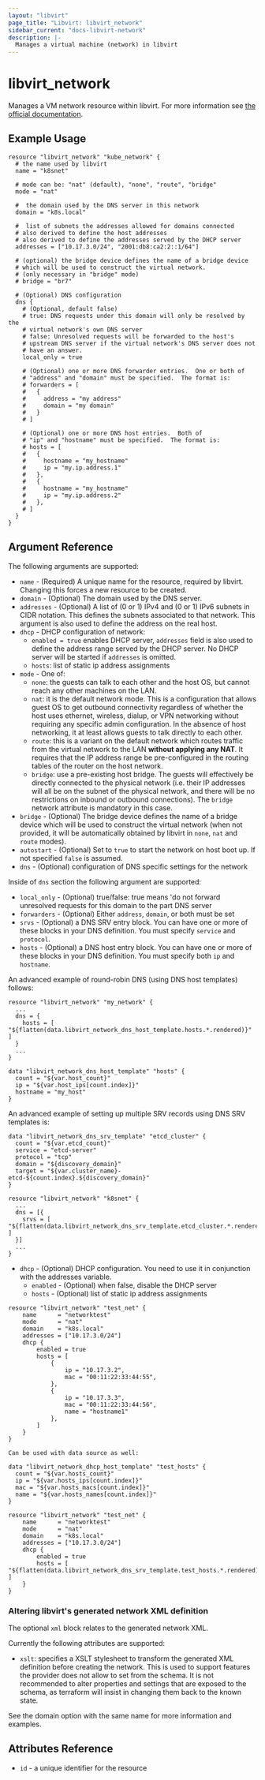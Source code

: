 ```yaml
---
layout: "libvirt"
page_title: "Libvirt: libvirt_network"
sidebar_current: "docs-libvirt-network"
description: |-
  Manages a virtual machine (network) in libvirt
---
```


# libvirt\_network

Manages a VM network resource within libvirt. For more information see
[the official documentation](https://libvirt.org/formatnetwork.html).

## Example Usage

```hcl
resource "libvirt_network" "kube_network" {
  # the name used by libvirt
  name = "k8snet"

  # mode can be: "nat" (default), "none", "route", "bridge"
  mode = "nat"

  #  the domain used by the DNS server in this network
  domain = "k8s.local"

  #  list of subnets the addresses allowed for domains connected
  # also derived to define the host addresses
  # also derived to define the addresses served by the DHCP server
  addresses = ["10.17.3.0/24", "2001:db8:ca2:2::1/64"]

  # (optional) the bridge device defines the name of a bridge device
  # which will be used to construct the virtual network.
  # (only necessary in "bridge" mode)
  # bridge = "br7"

  # (Optional) DNS configuration
  dns {
    # (Optional, default false)
    # true: DNS requests under this domain will only be resolved by the
    # virtual network's own DNS server
    # false: Unresolved requests will be forwarded to the host's
    # upstream DNS server if the virtual network's DNS server does not
    # have an answer.
￼   local_only = true

    # (Optional) one or more DNS forwarder entries.  One or both of
    # "address" and "domain" must be specified.  The format is:
    # forwarders = [
    #   {
    #     address = "my address"
    #     domain = "my domain"
    #   }
    # ]

    # (Optional) one or more DNS host entries.  Both of
    # "ip" and "hostname" must be specified.  The format is:
    # hosts = [
    #   {
    #     hostname = "my_hostname"
    #     ip = "my.ip.address.1"
    #   },
    #   {
    #     hostname = "my_hostname"
    #     ip = "my.ip.address.2"
    #   },
    # ]
  }
}
```

## Argument Reference

The following arguments are supported:

* `name` - (Required) A unique name for the resource, required by libvirt.
  Changing this forces a new resource to be created.
* `domain` - (Optional) The domain used by the DNS server.
* `addresses` - (Optional) A list of (0 or 1) IPv4 and (0 or 1) IPv6 subnets in
  CIDR notation.  This defines the subnets associated to that network.
  This argument is also used to define the address on the real host.
* `dhcp` - DHCP configuration of network:
  * `enabled = true` enables DHCP server, `addresses` field is also used to define the
	address range served by the DHCP server.
  No DHCP server will be started if `addresses` is omitted.
  * `hosts`: list of static ip address assignments
* `mode` -  One of:
    - `none`: the guests can talk to each other and the host OS, but cannot reach
    any other machines on the LAN.
    - `nat`: it is the default network mode. This is a configuration that
    allows guest OS to get outbound connectivity regardless of whether the host
    uses ethernet, wireless, dialup, or VPN networking without requiring any
    specific admin configuration. In the absence of host networking, it at
    least allows guests to talk directly to each other.
    - `route`: this is a variant on the default network which routes traffic from
    the virtual network to the LAN **without applying any NAT**. It requires that
    the IP address range be pre-configured in the routing tables of the router
    on the host network.
    - `bridge`: use a pre-existing host bridge. The guests will effectively be
    directly connected to the physical network (i.e. their IP addresses will
    all be on the subnet of the physical network, and there will be no
    restrictions on inbound or outbound connections). The `bridge` network
    attribute is mandatory in this case.
* `bridge` - (Optional) The bridge device defines the name of a bridge
   device which will be used to construct the virtual network (when not provided,
   it will be automatically obtained by libvirt in `none`, `nat` and `route` modes).
* `autostart` - (Optional) Set to `true` to start the network on host boot up.
  If not specified `false` is assumed.
* `dns` - (Optional) configuration of DNS specific settings for the network

Inside of `dns` section the following argument are supported:
* `local_only` - (Optional) true/false: true means 'do not forward unresolved requests for this domain to the part DNS server
* `forwarders` - (Optional) Either `address`, `domain`, or both must be set
* `srvs` - (Optional) a DNS SRV entry block. You can have one or more of these blocks
   in your DNS definition. You must specify `service` and `protocol`.
* `hosts` - (Optional) a DNS host entry block. You can have one or more of these
   blocks in your DNS definition. You must specify both `ip` and `hostname`.

An advanced example of round-robin DNS (using DNS host templates) follows:

```hcl
resource "libvirt_network" "my_network" {
  ...
  dns = {
    hosts = [ "${flatten(data.libvirt_network_dns_host_template.hosts.*.rendered)}" ]
  }
  ...
}

data "libvirt_network_dns_host_template" "hosts" {
  count = "${var.host_count}"
  ip = "${var.host_ips[count.index]}"
  hostname = "my_host"
}
```

An advanced example of setting up multiple SRV records using DNS SRV templates is:

```hcl
data "libvirt_network_dns_srv_template" "etcd_cluster" {
  count = "${var.etcd_count}"
  service = "etcd-server"
  protocol = "tcp"
  domain = "${discovery_domain}"
  target = "${var.cluster_name}-etcd-${count.index}.${discovery_domain}"
}

resource "libvirt_network" "k8snet" {
  ...
  dns = [{
    srvs = [ "${flatten(data.libvirt_network_dns_srv_template.etcd_cluster.*.rendered)}" ]
  }]
  ...
}
```

* `dhcp` - (Optional) DHCP configuration. 
   You need to use it in conjunction with the addresses variable.
  * `enabled` - (Optional) when false, disable the DHCP server
  * `hosts` - (Optional) list of static ip address assignments
```hcl
resource "libvirt_network" "test_net" {
	name      = "networktest"
	mode      = "nat"
	domain    = "k8s.local"
	addresses = ["10.17.3.0/24"]
	dhcp {
		enabled = true
		hosts = [
			{
				ip = "10.17.3.2",
				mac = "00:11:22:33:44:55",
			},
			{
				ip = "10.17.3.3",
				mac = "00:11:22:33:44:56",
				name = "hostname1"
			},
		]
	}
}
```
	Can be used with data source as well:
```hcl
data "libvirt_network_dhcp_host_template" "test_hosts" {
  count = "${var.hosts_count}"
  ip = "${var.hosts_ips[count.index]}"
  mac = "${var.hosts_macs[count.index]}"
  name = "${var.hosts_names[count.index]}"
}

resource "libvirt_network" "test_net" {
	name      = "networktest"
	mode      = "nat"
	domain    = "k8s.local"
	addresses = ["10.17.3.0/24"]
	dhcp {
		enabled = true
		hosts = [ "${flatten(data.libvirt_network_dns_srv_template.test_hosts.*.rendered)}" ]
	}
}
```

### Altering libvirt's generated network XML definition

The optional `xml` block relates to the generated network XML.

Currently the following attributes are supported:

* `xslt`: specifies a XSLT stylesheet to transform the generated XML definition before creating the network.
  This is used to support features the provider does not allow to set from the schema.
  It is not recommended to alter properties and settings that are exposed to the schema, as terraform will insist in changing them back to the known state.

See the domain option with the same name for more information and examples.

## Attributes Reference

* `id` - a unique identifier for the resource
